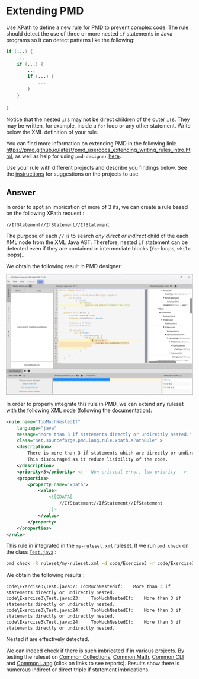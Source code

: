 # Extending PMD

Use XPath to define a new rule for PMD to prevent complex code. The rule should detect the use of three or more nested `if` statements in Java programs so it can detect patterns like the following:

```Java
if (...) {
    ...
    if (...) {
        ...
        if (...) {
            ....
        }
    }

}
```
Notice that the nested `if`s may not be direct children of the outer `if`s. They may be written, for example, inside a `for` loop or any other statement.
Write below the XML definition of your rule.

You can find more information on extending PMD in the following link: https://pmd.github.io/latest/pmd_userdocs_extending_writing_rules_intro.html, as well as help for using `pmd-designer` [here](https://github.com/selabs-ur1/VV-ISTIC-TP2/blob/master/exercises/designer-help.md).

Use your rule with different projects and describe you findings below. See the [instructions](../sujet.md) 
for suggestions on the projects to use.

## Answer

In order to spot an imbrication of more of 3 ifs, we can create a rule based on the following
XPath request :

```xpath
//IfStatement//IfStatement//IfStatement
```

The purpose of each `//` is to search *any direct or indirect* child of the each XML node
from the XML Java AST. Therefore, nested `if` statement can be detected even if they
are contained in intermediate blocks (`for` loops, `while` loops)...

We obtain the following result in PMD designer :

![Test of the rule in PMD designer](img/pmd_designer.png)

In order to properly integrate this rule in PMD, we can extend any ruleset with
the following XML node (following the [documentation](https://docs.pmd-code.org/latest/pmd_userdocs_extending_writing_rules_intro.html)):

```xml
<rule name="TooMuchNestedIf"
    language="java"
    message="More than 3 if statements directly or undirectly nested." 
    class="net.sourceforge.pmd.lang.rule.xpath.XPathRule" >
    <description>
        There is more than 3 if statements which are directly or undirectly nested. 
        This discouraged as it reduce lisibility of the code.
    </description>
    <priority>3</priority> <!-- Non critical error, low priority -->
    <properties>
        <property name="xpath">
            <value>
                <![CDATA[
                    //IfStatement//IfStatement//IfStatement
                ]]>
            </value>
        </property>
    </properties>
</rule>
```

This rule in integrated in the [`my-ruleset.xml`](../ruleset/my-ruleset.xml) ruleset.
If we run `pmd check` on the class [`Test.java`](../example-sources/Test.java) :

```bash
pmd check -R ruleset/my-ruleset.xml -d code/Exercise3 -r code/Exercise3/report
```

We obtain the following results :

```
code\Exercise3\Test.java:7:	TooMuchNestedIf:	More than 3 if statements directly or undirectly nested.
code\Exercise3\Test.java:23:	TooMuchNestedIf:	More than 3 if statements directly or undirectly nested.
code\Exercise3\Test.java:24:	TooMuchNestedIf:	More than 3 if statements directly or undirectly nested.
code\Exercise3\Test.java:24:	TooMuchNestedIf:	More than 3 if statements directly or undirectly nested.
```

Nested if are effectively detected.

We can indeed check if there is such imbricated if in various projects. By
testing the ruleset on [Common Collections](../code/Exercise3/report_collections),
[Common Math](../code/Exercise3/report_math), [Common CLI](../code/Exercise3/report_cli) and
[Common Lang](../code/Exercise3/report_lang) (click on links to see reports). 
Results show there is numerous indirect or direct triple if statement imbrications.
